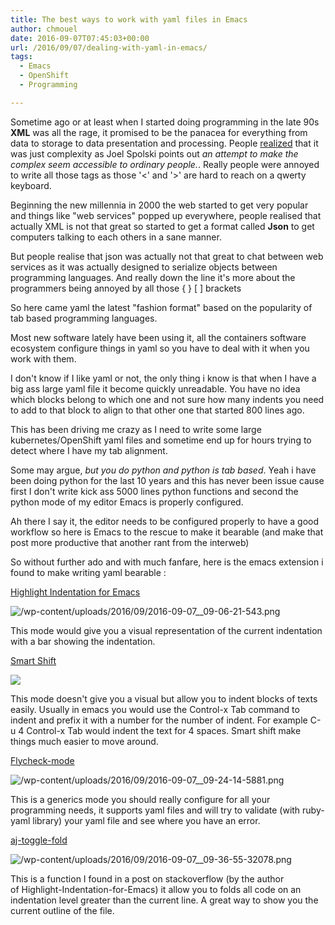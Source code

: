 ```yaml
---
title: The best ways to work with yaml files in Emacs
author: chmouel
date: 2016-09-07T07:45:03+00:00
url: /2016/09/07/dealing-with-yaml-in-emacs/
tags:
  - Emacs
  - OpenShift
  - Programming

---
```

Sometime ago or at least when I started doing programming in the late 90s **XML** was all the rage, it promised to be the panacea for everything from data to storage to data presentation and processing. People [realized][1] that it was just complexity as Joel Spolski points out _an attempt to make the complex seem accessible to ordinary people._. Really people were annoyed to write all those tags as those '<' and '>' are hard to reach on a qwerty keyboard.

Beginning the new millennia in 2000 the web started to get very popular and things like "web services" popped up everywhere, people realised that actually XML is not that great so started to get a format called **Json** to get computers talking to each others in a sane manner.

But people realise that json was actually not that great to chat between web services as it was actually designed to serialize objects between programming languages. And really down the line it's more about the programmers being annoyed by all those { } [ ] brackets

So here came yaml the latest "fashion format" based on the popularity of tab based programming languages.

Most new software lately have been using it, all the containers software ecosystem configure things in yaml so you have to deal with it when you work with them.

I don't know if I like yaml or not, the only thing i know is that when I have a big ass large yaml file it become quickly unreadable. You have no idea which blocks belong to which one and not sure how many indents you need to add to that block to align to that other one that started 800 lines ago.

This has been driving me crazy as I need to write some large kubernetes/OpenShift yaml files and sometime end up for hours trying to detect where I have my tab alignment.

Some may argue, _but you do python and python is tab based_. Yeah i have been doing python for the last 10 years and this has never been issue cause first I don't write kick ass 5000 lines python functions and second the python mode of my editor Emacs is properly configured.

Ah there I say it, the editor needs to be configured properly to have a good workflow so here is Emacs to the rescue to make it bearable (and make that post more productive that another rant from the interweb)

So without further ado and with much fanfare, here is the emacs extension i found to make writing yaml bearable :

[Highlight Indentation for Emacs][2]

![/wp-content/uploads/2016/09/2016-09-07__09-06-21-543.png][3]

This mode would give you a visual representation of the current indentation with a bar showing the indentation.

[Smart Shift][4]

![](/wp-content/uploads/2016/09/t.gif)

This mode doesn't give you a visual but allow you to indent blocks of texts easily. Usually in emacs you would use the Control-x Tab command to indent and prefix it with a number for the number of indent. For example C-u 4 Control-x Tab would indent the text for 4 spaces. Smart shift make things much easier to move around.

[Flycheck-mode][6]

![/wp-content/uploads/2016/09/2016-09-07__09-24-14-5881.png][7]

This is a generics mode you should really configure for all your programming needs, it supports yaml files and will try to validate (with ruby-yaml library) your yaml file and see where you have an error.

[aj-toggle-fold][8]

![/wp-content/uploads/2016/09/2016-09-07__09-36-55-32078.png][9]

This is a function I found in a post on stackoverflow (by the author of Highlight-Indentation-for-Emacs) it allow you to folds all code on an indentation level greater than the current line. A great way to show you the current outline of the file.

 [1]: http://discuss.fogcreek.com/joelonsoftware/default.asp?cmd=show&ixPost=953
 [2]: https://github.com/antonj/Highlight-Indentation-for-Emacs
 [3]: /wp-content/uploads/2016/09/2016-09-07__09-06-21-543.png
 [4]: https://github.com/hbin/smart-shift
 [5]: /wp-content/uploads/2016/09/t.gif
 [6]: http://flycheck.org
 [7]: /wp-content/uploads/2016/09/2016-09-07__09-24-14-5881.png
 [8]: https://stackoverflow.com/questions/1587972/how-to-display-indentation-guides-in-emacs/4459159#4459159
 [9]: /wp-content/uploads/2016/09/2016-09-07__09-36-55-32078.png
